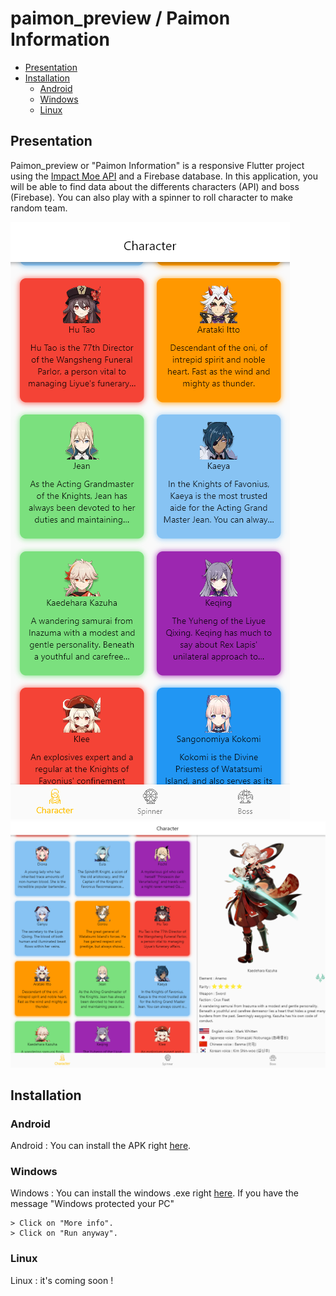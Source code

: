 # paimon_preview / Paimon Information

- [Presentation](#presentation)
- [Installation](#installation)
  - [Android](#Android)
  - [Windows](#Windows)
  - [Linux](#Linux)

## Presentation

Paimon_preview or "Paimon Information" is a responsive Flutter project using the [Impact Moe API](https://github.com/impact-moe/impact-api) and a Firebase database.
In this application, you will be able to find data about the differents characters (API) and boss (Firebase).
You can also play with a spinner to roll character to make random team.
 
![Mobile](https://github.com/BastienBYRA/paimon_preview/blob/master/readme_image/mobileChar.PNG) ![PC](https://github.com/BastienBYRA/paimon_preview/blob/master/readme_image/computerChar.PNG)

## Installation
### Android
Android : You can install the APK right [here](https://github.com/BastienBYRA/paimon_preview/blob/master/android_build/app.apk?raw=true).

### Windows
Windows : You can install the windows .exe right [here](https://github.com/BastienBYRA/paimon_preview/blob/master/windows_build/paimon_information_setup.exe?raw=true).
If you have the message "Windows protected your PC"
```
> Click on "More info".
> Click on "Run anyway".
```

### Linux
Linux : it's coming soon !
